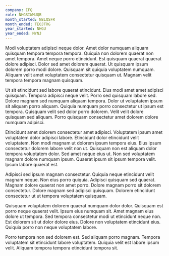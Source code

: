 ```yaml
---
company: IFQ
role: NHGSIWMUQB
month_started: NBLQSFR
month_ended: TEOJTRG
year_started: NHGU
year_ended: MYNJ
---
```


Modi voluptatem adipisci neque dolor. Amet dolor numquam aliquam quisquam tempora tempora tempora. Quiquia non dolorem quaerat non amet tempora. Amet neque porro etincidunt. Est quisquam quaerat quaerat dolore adipisci. Dolor sed amet dolorem quaerat. Ut quisquam ipsum dolorem porro modi dolore. Quisquam sit quiquia voluptatem numquam. Aliquam velit amet voluptatem consectetur quisquam ut. Magnam velit tempora tempora magnam quisquam.

Ut sit etincidunt sed labore quaerat etincidunt. Eius modi amet amet adipisci quisquam. Tempora adipisci neque velit. Porro sed quisquam labore sed. Dolore magnam sed numquam aliquam tempora. Dolor ut voluptatem ipsum sit aliquam porro aliquam. Quiquia numquam porro consectetur ut ipsum est tempora. Quisquam velit sed dolor porro dolorem. Velit velit dolore quisquam sed aliquam. Porro quisquam consectetur amet dolorem dolore numquam adipisci.

Etincidunt amet dolorem consectetur amet adipisci. Voluptatem ipsum amet voluptatem dolor adipisci labore. Etincidunt dolor etincidunt velit voluptatem. Non modi magnam ut dolorem ipsum tempora eius. Eius ipsum consectetur dolorem labore velit non ut. Quisquam non est aliquam dolor tempora voluptatem dolor. Sed amet neque eius ut. Non sed voluptatem magnam dolore numquam ipsum. Quaerat ipsum sit ipsum tempora velit. Ipsum labore quaerat est.

Adipisci sed ipsum magnam consectetur. Quiquia neque etincidunt velit magnam neque. Non eius porro quiquia. Adipisci quisquam sed quaerat. Magnam dolore quaerat non amet porro. Dolore magnam porro sit dolorem consectetur. Dolore magnam sed adipisci quisquam. Dolorem etincidunt consectetur ut ut tempora voluptatem quisquam.

Quisquam voluptatem dolorem quaerat numquam dolor dolor. Quisquam est porro neque quaerat velit. Ipsum eius numquam sit. Amet magnam eius dolore ut tempora. Sed tempora consectetur modi ut etincidunt neque non. Est dolorem sit ut dolor dolore eius. Dolore non voluptatem etincidunt eius. Quiquia porro non neque voluptatem labore.

Porro tempora non sed dolorem est. Sed aliquam porro magnam. Tempora voluptatem sit etincidunt labore voluptatem. Quiquia velit est labore ipsum velit. Aliquam tempora tempora etincidunt tempora sit.
    